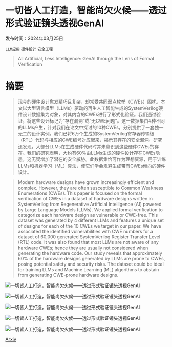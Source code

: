 # 一切皆人工打造，智能尚欠火候——透过形式验证镜头透视GenAI

发布时间：2024年03月25日

`LLM应用` `硬件设计` `安全工程`

> All Artificial, Less Intelligence: GenAI through the Lens of Formal Verification

# 摘要

> 现今的硬件设计愈发精巧且复杂，却常受共同弱点枚举（CWEs）困扰。本文以大型语言模型（LLMs）驱动的再生人工智能生成的SystemVerilog硬件设计数据集为对象，对其内含的CWEs进行了形式化验证。我们通过验证，将这些设计标记为“存在漏洞”或“无CWE问题”。这一数据集由4种不同的LLMs产生，针对我们在论文中探讨的10种CWEs，分别提供了一套独一无二的设计实例。我们已将6万个生成的SystemVerilog寄存器传输级（RTL）代码与相应的CWE编号对应起来，揭示其存在的安全漏洞。研究还发现，大部分LLMs在生成硬件代码时并未意识到这些硬件CWEs的存在。我们的研究表明，大约有60%由LLMs生成的硬件设计存在CWEs隐患，这无疑增加了潜在的安全威胁。此数据集恰可作为理想资源，用于训练LLMs和机器学习（ML）算法，使它们学会规避生成带有CWEs倾向的硬件设计。

> Modern hardware designs have grown increasingly efficient and complex. However, they are often susceptible to Common Weakness Enumerations (CWEs). This paper is focused on the formal verification of CWEs in a dataset of hardware designs written in SystemVerilog from Regenerative Artificial Intelligence (AI) powered by Large Language Models (LLMs). We applied formal verification to categorize each hardware design as vulnerable or CWE-free. This dataset was generated by 4 different LLMs and features a unique set of designs for each of the 10 CWEs we target in our paper. We have associated the identified vulnerabilities with CWE numbers for a dataset of 60,000 generated SystemVerilog Register Transfer Level (RTL) code. It was also found that most LLMs are not aware of any hardware CWEs; hence they are usually not considered when generating the hardware code. Our study reveals that approximately 60% of the hardware designs generated by LLMs are prone to CWEs, posing potential safety and security risks. The dataset could be ideal for training LLMs and Machine Learning (ML) algorithms to abstain from generating CWE-prone hardware designs.

![一切皆人工打造，智能尚欠火候——透过形式验证镜头透视GenAI](../../../paper_images/2403.16750/x1.png)

![一切皆人工打造，智能尚欠火候——透过形式验证镜头透视GenAI](../../../paper_images/2403.16750/x2.png)

![一切皆人工打造，智能尚欠火候——透过形式验证镜头透视GenAI](../../../paper_images/2403.16750/x3.png)

![一切皆人工打造，智能尚欠火候——透过形式验证镜头透视GenAI](../../../paper_images/2403.16750/x4.png)

![一切皆人工打造，智能尚欠火候——透过形式验证镜头透视GenAI](../../../paper_images/2403.16750/x5.png)

[Arxiv](https://arxiv.org/abs/2403.16750)